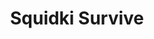 ---
slug: squidki-survive
title: Squidki Survive
description: "Squidki Survive is an exciting online game. Play for free directly in your browser!"
icon: /images/new_mods/Sprunki Survive.png
url: https://wowtbc.net/sprunkin/sprunki-survive/index.html
previewImage: /images/new_mods/Sprunki Survive.png
type: new mods

# SEO配置
seo:
  title: "Squidki Survive - Play Free Online Game | Fun Browser Games"
  description: "Squidki Survive - Play this fun online game for free in your browser. No download required!"
  ogImage: "/images/new_mods/Sprunki Survive.png"
  keywords: "squidki-survive, online game, browser game, free game, new mods game, play online"

videoUrls:
  - https://www.youtube.com/embed/example1
  - https://www.youtube.com/embed/example2

whyPlay:
  title: "Why Play Squidki Survive?"
  items:
    - "Immersive Gameplay: Squidki Survive offers an engaging and immersive gaming experience that will keep you entertained for hours"
    - "Challenging Levels: Test your skills with increasingly difficult challenges and obstacles"
    - "Beautiful Graphics: Enjoy stunning visuals and smooth animations that bring the game world to life"
    - "Regular Updates: New content and features are added regularly to keep the game fresh and exciting"
    - "Free to Play: Experience all the fun without spending a penny"
    - "Community Features: Connect with other players, share strategies, and compete for high scores"
    - "Cross-Platform: Play on any device with a web browser, no downloads required"

features:
  title: "Key Features of Squidki Survive"
  image: "/images/new_mods/Sprunki Survive.png"
  items:
    - "Intuitive Controls: Easy to learn controls make Squidki Survive accessible for players of all skill levels"
    - "Multiple Game Modes: Enjoy various gameplay options that provide different challenges and experiences"
    - "Character Customization: Personalize your gaming experience with unique characters and items"
    - "Achievement System: Complete special tasks to earn rewards and recognition"
    - "Leaderboards: Compete with players worldwide and see who can achieve the highest scores"

characteristics:
  title: "Game Characteristics"
  image: "/images/new_mods/Sprunki Survive.png"
  items:
    - "Genre: New mods game with elements of strategy and skill"
    - "Difficulty: Suitable for both casual gamers and those seeking a challenge"
    - "Play Time: Quick sessions or extended gameplay, depending on your preference"
    - "Art Style: Vibrant and engaging visuals that enhance the gaming experience"
    - "Sound Design: Immersive audio that complements the gameplay perfectly"

info: "Squidki Survive is an exciting online game that offers players a unique and engaging gaming experience. With its intuitive controls, stunning visuals, and challenging gameplay, Squidki Survive provides hours of entertainment for players of all ages and skill levels. Whether you're looking for a quick gaming session during a break or an extended play session, Squidki Survive delivers an immersive experience that will keep you coming back for more. The game features multiple levels of increasing difficulty, ensuring that players are constantly challenged as they progress. With regular updates adding new content and features, Squidki Survive remains fresh and exciting, providing endless entertainment options for its growing community of players."

howToPlayIntro: "Welcome to Squidki Survive! This guide will walk you through the basics and help you master the game. Whether you're a beginner or looking to improve your skills, these tips and instructions will enhance your gaming experience."

howToPlaySteps:
  - title: "Getting Started"
    description: "Begin your Squidki Survive adventure by familiarizing yourself with the controls. Use your keyboard or mouse to navigate through the game interface. The tutorial will guide you through the basic mechanics and help you understand the objectives."
  - title: "Understanding the Objectives"
    description: "In Squidki Survive, your main goal is to progress through levels by completing specific objectives. Each level presents unique challenges that require different strategies and approaches."
  - title: "Mastering the Controls"
    description: "Practice using the controls to improve your precision and reaction time. Squidki Survive requires quick reflexes and strategic thinking to overcome obstacles and defeat opponents."
  - title: "Utilizing Power-ups"
    description: "Collect power-ups throughout the game to enhance your abilities and overcome difficult challenges. Each power-up offers unique advantages that can be crucial for success."
  - title: "Developing Strategies"
    description: "As you progress in Squidki Survive, develop effective strategies for different scenarios. Analyze patterns, anticipate challenges, and adapt your approach to maximize your performance."

faq:
  title: "Frequently Asked Questions about Squidki Survive"
  items:
    - question: "Is Squidki Survive free to play?"
      answer: "Yes, Squidki Survive is completely free to play directly in your web browser. No downloads or purchases are required to enjoy the full game experience."
    - question: "Can I play Squidki Survive on mobile devices?"
      answer: "Yes, Squidki Survive is optimized for both desktop and mobile play. You can enjoy the game on any device with a web browser and internet connection."
    - question: "Are there any in-game purchases?"
      answer: "While Squidki Survive is free to play, there may be optional in-game purchases available for cosmetic items or additional features that don't affect core gameplay."
    - question: "How often is Squidki Survive updated?"
      answer: "The developers regularly update Squidki Survive with new content, features, and improvements based on player feedback and game performance."
    - question: "Can I play Squidki Survive offline?"
      answer: "Currently, Squidki Survive requires an internet connection to play as it's a browser-based online game."
    - question: "Is Squidki Survive suitable for children?"
      answer: "Yes, Squidki Survive is designed to be family-friendly and suitable for players of all ages."
    - question: "How do I report bugs or issues?"
      answer: "If you encounter any problems while playing Squidki Survive, you can report them through the game's support page or contact the developers directly through their website."
    - question: "Still Have Questions?"
      answer: "If you have additional questions about Squidki Survive that aren't covered in this FAQ, please visit our support center or contact our customer service team for assistance."
---